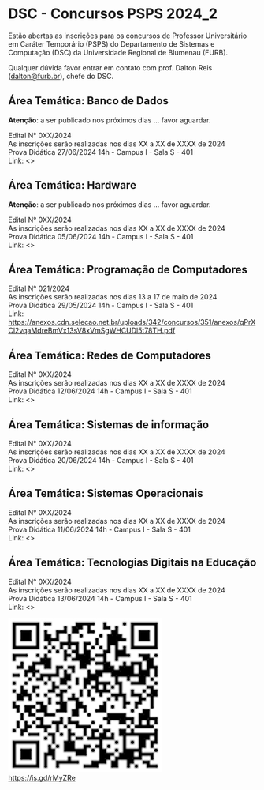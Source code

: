 # DSC - Concursos PSPS 2024_2

Estão abertas as inscrições para os concursos de Professor Universitário em Caráter Temporário (PSPS) do Departamento de Sistemas e Computação (DSC) da Universidade Regional de Blumenau (FURB).  

Qualquer dúvida favor entrar em contato com prof. Dalton Reis (dalton@furb.br), chefe do DSC.  

## Área Temática: Banco de Dados

**Atenção**: a ser publicado nos próximos dias ... favor aguardar.  

Edital N° 0XX/2024  
As inscrições serão realizadas nos dias XX a XX de XXXX de 2024  
Prova Didática 27/06/2024 14h - Campus I - Sala S - 401  
Link: <>  

## Área Temática: Hardware

**Atenção**: a ser publicado nos próximos dias ... favor aguardar.  

Edital N° 0XX/2024  
As inscrições serão realizadas nos dias XX a XX de XXXX de 2024  
Prova Didática 05/06/2024 14h - Campus I - Sala S - 401  
Link: <>  

## Área Temática: Programação de Computadores

Edital N° 021/2024  
As inscrições serão realizadas nos dias 13 a 17 de maio de 2024  
Prova Didática 29/05/2024 14h - Campus I - Sala S - 401  
Link: <https://anexos.cdn.selecao.net.br/uploads/342/concursos/351/anexos/qPrXCl2vqaMdreBmVx13sV8xVmSgWHCUDl5t78TH.pdf>  

## Área Temática: Redes de Computadores

Edital N° 0XX/2024  
As inscrições serão realizadas nos dias XX a XX de XXXX de 2024  
Prova Didática 12/06/2024 14h - Campus I - Sala S - 401  
Link: <>  

## Área Temática: Sistemas de informação

Edital N° 0XX/2024  
As inscrições serão realizadas nos dias XX a XX de XXXX de 2024  
Prova Didática 20/06/2024 14h - Campus I - Sala S - 401  
Link: <>  

## Área Temática: Sistemas Operacionais

Edital N° 0XX/2024  
As inscrições serão realizadas nos dias XX a XX de XXXX de 2024  
Prova Didática 11/06/2024 14h - Campus I - Sala S - 401  
Link: <>  

## Área Temática: Tecnologias Digitais na Educação

Edital N° 0XX/2024  
As inscrições serão realizadas nos dias XX a XX de XXXX de 2024  
Prova Didática 13/06/2024 14h - Campus I - Sala S - 401  
Link: <>  

![ConcursoPSPS_006_2023](ConcursoPSPS_2024_2.png)  
<https://is.gd/rMyZRe>  
